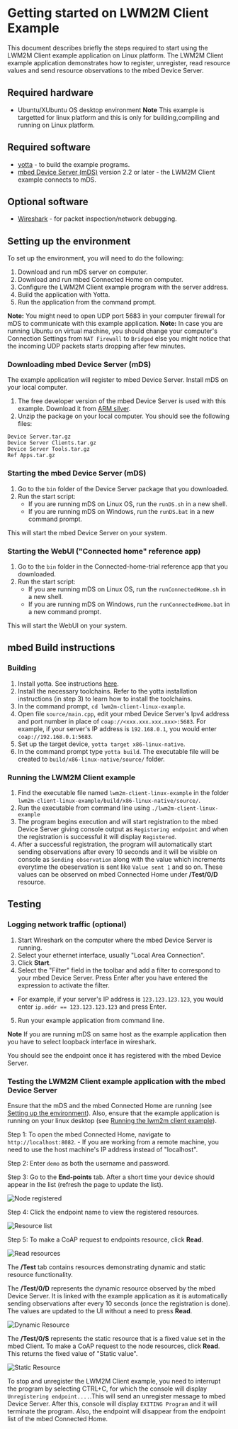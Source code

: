 # Getting started on LWM2M Client Example

This document describes briefly the steps required to start using the LWM2M Client example application on Linux platform. The LWM2M Client example application demonstrates how to register, unregister, read resource values and send resource observations to the mbed Device Server.

## Required hardware

* Ubuntu/XUbuntu OS desktop environment 
**Note** This example is targetted for linux platform and this is only for building,compiling and running on Linux platform. 

## Required software

* [yotta](http://docs.yottabuild.org/#installing) - to build the example programs.
* [mbed Device Server (mDS)](#download-mbed-device-server-mds) version 2.2 or later - the LWM2M Client example connects to mDS.

## Optional software
* [Wireshark](https://www.wireshark.org/) - for packet inspection/network debugging.

## Setting up the environment

To set up the environment, you will need to do the following:

1. Download and run mDS server on computer.
2. Download and run mbed Connected Home on computer.
3. Configure the LWM2M Client example program with the server address.
4. Build the application with Yotta.
5. Run the application from the command prompt.

**Note:** You might need to open UDP port 5683 in your computer firewall for mDS to communicate with this example application.
**Note:** In case you are running Ubuntu on virtual machine, you should change your computer's Connection Settings from `NAT Firewall` to `Bridged` else you might notice that the incoming UDP packets starts dropping after few minutes. 

### Downloading mbed Device Server (mDS)

The example application will register to mbed Device Server. Install mDS on your local computer.

1. The free developer version of the mbed Device Server is used with this example. Download it from [ARM silver](https://silver.arm.com/browse/SEN00).
2. Unzip the package on your local computer. You should see the following files:
```
Device Server.tar.gz
Device Server Clients.tar.gz
Device Server Tools.tar.gz
Ref Apps.tar.gz
```

### Starting the mbed Device Server (mDS)

1. Go to the `bin` folder of the Device Server package that you downloaded.
2. Run the start script:
    - If you are running mDS on Linux OS, run the `runDS.sh` in a new shell.
    - If you are running mDS on Windows, run the `runDS.bat` in a new command prompt.
		
This will start the mbed Device Server on your system.
		
### Starting the WebUI ("Connected home" reference app)

1. Go to the `bin` folder in the Connected-home-trial reference app that you downloaded.
2. Run the start script:	
    - If you are running mDS on Linux OS, run the `runConnectedHome.sh` in a new shell.	
    - If you are running mDS on Windows, run the `runConnectedHome.bat` in a new command prompt.	
		
This will start the WebUI on your system.	
		
## mbed Build instructions		
		
### Building

1. Install yotta. See instructions [here](http://docs.yottabuild.org/#installing).
2. Install the necessary toolchains. Refer to the yotta installation instructions (in step 3) to learn how to install the toolchains.
3. In the command prompt, `cd lwm2m-client-linux-example`.
4. Open file `source/main.cpp`, edit your mbed Device Server's Ipv4 address and port number in place of `coap://<xxx.xxx.xxx.xxx>:5683`. For example, if your server's IP address is `192.168.0.1`, you would enter `coap://192.168.0.1:5683`.
5. Set up the target device, `yotta target x86-linux-native`.
6. In the command prompt type `yotta build`. The executable file will be created to `build/x86-linux-native/source/` folder.

### Running the LWM2M Client example

1. Find the executable file named `lwm2m-client-linux-example` in the folder `lwm2m-client-linux-example/build/x86-linux-native/source/`.
2. Run the executable from command line using `./lwm2m-client-linux-example`
3. The program begins execution and will start registration to the mbed Device Server giving console output as `Registering endpoint` and when the registration is successful it will display `Registered`.
4. After a successful registration, the program will automatically start sending observations after every 10 seconds and it will be visible on console as `Sending observation` along with the value which increments everytime the obeservation is sent like `Value sent 1` and so on. These values can be observed on mbed Connected Home under **/Test/0/D** resource.

## Testing

### Logging network traffic (optional)

1. Start Wireshark on the computer where the mbed Device Server is running.
2. Select your ethernet interface, usually "Local Area Connection".
3. Click **Start**.
4. Select the "Filter" field in the toolbar and add a filter to correspond to your mbed Device Server. Press Enter after you have entered the expression to activate the filter.
  - For example, if your server's IP address is `123.123.123.123`, you would enter `ip.addr == 123.123.123.123` and press Enter.
5. Run your example application from command line.

**Note** If you are running mDS on same host as the example application then you have to select loopback interface in wireshark.

You should see the endpoint once it has registered with the mbed Device Server.

### Testing the LWM2M Client example application with the mbed Device Server

Ensure that the mDS and the mbed Connected Home are running (see [Setting up the environment](#setting-up-the-environment)). Also, ensure that the example application is running on your linux desktop (see [Running the lwm2m client example](#running-the-lwm2m-client-example)).

Step 1: To open the mbed Connected Home, navigate to `http://localhost:8082`.
    - If you are working from a remote machine, you need to use the host machine's IP address instead of "localhost".

Step 2: Enter `demo` as both the username and password.

Step 3: Go to the **End-points** tab. After a short time your device should appear in the list (refresh the page to update the list).

![Node registered](img/registered.jpg)

Step 4: Click the endpoint name to view the registered resources. 

![Resource list](img/endpoint_resources.jpg)

Step 5: To make a CoAP request to endpoints resource, click **Read**.

![Read resources](img/read_resources.jpg)

The **/Test** tab contains resources demonstrating dynamic and static resource functionality. 

The **/Test/0/D** represents the dynamic resource observed by the mbed Device Server. It is linked with the example application as it is automatically sending observations after every 10 seconds (once the registration is done). The values are updated to the UI without a need to press **Read**.

![Dynamic Resource](img/dynamic_resource.jpg)

The **/Test/0/S** represents the static resource that is a fixed value set in the mbed Client. To make a CoAP request to the node resources, click **Read**. This returns the fixed value of "Static value".

![Static Resource](img/static_resource.jpg)

To stop and unregister the LWM2M Client example, you need to interrupt the program by selecting CTRL+C, for which the console will display `Unregistering endpoint....`.This will send an unregister message to mbed Device Server. After this,  console will display `EXITING Program` and it will terminate the program. Also, the endpoint will disappear from the endpoint list of the mbed Connected Home.
